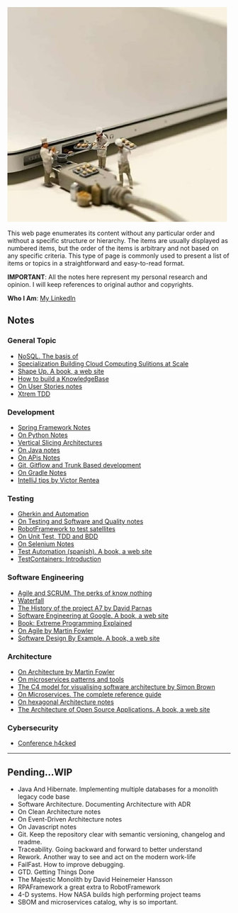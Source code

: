![](images/tech_and_bread.jpeg)

This web page enumerates its content without any particular order and without a specific structure or hierarchy. The items are usually displayed as numbered items, but the order of the items is arbitrary and not based on any specific criteria. This type of page is commonly used to present a list of items or topics in a straightforward and easy-to-read format.

**IMPORTANT**: All the notes here represent my personal research and opinion. I will keep references to original author and copyrights.

**Who I Am**: [My LinkedIn](https://www.linkedin.com/in/matiasmiguez/)

## Notes

### General Topic
- [NoSQL. The basis of](/pages/nosql_the_basis_of.md) 
- [Specialization Building Cloud Computing Sulitions at Scale](/pages/specialization_building_clou-d_computing_solutions_at_scale.md)
- [Shape Up. A book, a web site](https://basecamp.com/shapeup)
- [How to build a KnowledgeBase](/pages/how_to_build_a_knowledge_base.md)
- [On User Stories notes](/pages/on_user_stories_notes.md)
- [Xtrem TDD](https://xtrem-tdd.netlify.app/)
### Development
- [Spring Framework Notes](/pages/spring_framework_notes.md)
- [On Python Notes](/pages/on_python_notes.md)
- [Vertical Slicing Architectures](/pages/vertical_slicing_architectures.md)
- [On Java notes](/pages/on_java_notes.md)
- [On APis Notes](/pages/on_rest_api_notes.md)
- [Git, Gitflow and Trunk Based development](/pages/git_and_gitflow_trunk_based_dev.md) 
- [On Gradle Notes](/pages/on_gradle_notes.md)
- [IntelliJ tips by Victor Rentea](/pages/intellij_tips.md)
### Testing
- [Gherkin and Automation](pages/gherkin_and_automation.md)
- [On Testing and Software and Quality notes](/pages/on_testing_and_software_quality_notes.md)
- [RobotFramework to test satellites](robotframework_to_test_satellites.md)
- [On Unit Test, TDD and BDD](/pages/on_unit_test_tdd_and_bdd.md)
- [On Selenium Notes](/pages/on_selenium_notes.md)
- [Test Automation (spanish). A book, a web site](https://nicopaez.gitbook.io/test-automation/)
- [TestContainers: Introduction](/pages/testcontainers.md)
### Software Engineering
- [Agile and SCRUM. The perks of know nothing](agile_and_scrum.md)
- [Waterfall](/pages/waterfall.md)
- [The History of the project A7 by David Parnas](/pages/the_history_of_the_project_A7_by_David_Parnas.md)
- [Software Engineering at Google. A book, a web site](https://abseil.io/resources/swe-book)
- [Book: Extreme Programming Explained](/pages/book_extreme_programming_explained.md)
- [On Agile by Martin Fowler](https://martinfowler.com/agile.html)
- [Software Design By Example. A book, a web site](https://third-bit.com/sdxjs/)
### Architecture
- [On Architecture by Martin Fowler](https://martinfowler.com/architecture/)
- [On microservices patterns and tools](/pages/on_microservices_patterns_and_tools.md)
- [The C4 model for visualising software architecture by Simon Brown](https://c4model.com/)
- [On Microservices. The complete reference guide](https://microservices.io/)
- [On hexagonal Architecture notes](/pages/on_hexagonal_architecture_notes.md)
- [The Architecture of Open Source Applications. A book, a web site](http://aosabook.org/en/index.html)

### Cybersecurity

* [Conference h4cked](/pages/cybersecurity_h4ck3d.md)



----

## Pending...WIP

- Java And Hibernate. Implementing multiple databases for a monolith legacy code base
- Software Architecture. Documenting Architecture with ADR
- On Clean Architecture notes
- On Event-Driven Architecture notes
- On Javascript notes
- Git. Keep the repository clear with semantic versioning, changelog and readme.
- Traceability. Going backward and forward to better understand
- Rework. Another way to see and act on the modern work-life
- FailFast. How to improve debugging.
- GTD. Getting Things Done
- The Majestic Monolith by David Heinemeier Hansson
- RPAFramework a great extra to RobotFramework
- 4-D systems. How NASA builds high performing project teams
- SBOM and microservices catalog, why is so important. 